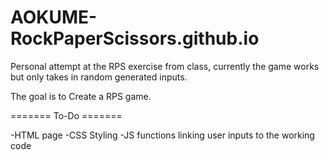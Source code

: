 # AOKUME-RockPaperScissors.github.io
Personal attempt at the RPS exercise from class, currently the game works but only takes in random generated inputs.

The goal is to Create a RPS game.

======= To-Do =======

-HTML page
-CSS Styling
-JS functions linking user inputs to the working code
